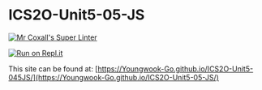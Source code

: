 # ICS2O-Unit5-05-JS

[![Mr Coxall's Super Linter](https://github.com/Youngwook-Go/ICS2O-Unit5-05-JS/workflows/Mr%20Coxall's%20Super%20Linter/badge.svg)](https://github.com/Youngwook-Go/ICS2O-Unit5-05-JS/actions)

[![Run on Repl.it](https://repl.it/badge/github/Youngwook-Go/ICS2O-Unit5-05-JS)](https://repl.it/github/Youngwook-Go/ICS2O-Unit5-05-JS)

This site can be found at: [https://Youngwook-Go.github.io/ICS2O-Unit5-045JS/](https://Youngwook-Go.github.io/ICS2O-Unit5-05-JS/)
